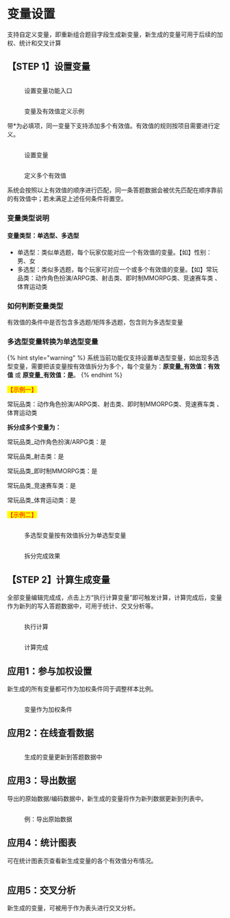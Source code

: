 # 变量设置

支持自定义变量，即重新组合题目字段生成新变量，新生成的变量可用于后续的加权、统计和交叉计算

## 【STEP 1】设置变量

<figure><img src="../../.gitbook/assets/image (434).png" alt=""><figcaption><p>设置变量功能入口</p></figcaption></figure>

<figure><img src="../../.gitbook/assets/image (420).png" alt=""><figcaption><p>变量及有效值定义示例</p></figcaption></figure>

带\*为必填项，同一变量下支持添加多个有效值。有效值的规则按项目需要进行定义。

<figure><img src="../../.gitbook/assets/image (425).png" alt=""><figcaption><p>设置变量</p></figcaption></figure>

<figure><img src="../../.gitbook/assets/image (406).png" alt=""><figcaption><p>定义多个有效值</p></figcaption></figure>

系统会按照以上有效值的顺序进行匹配，同一条答题数据会被优先匹配在顺序靠前的有效值中；若未满足上述任何条件将置空。

### 变量类型说明

#### 变量类型：单选型、多选型

* 单选型：类似单选题，每个玩家仅能对应一个有效值的变量。【如】性别：男、女
* 多选型：类似多选题，每个玩家可对应一个或多个有效值的变量。【如】常玩品类：动作角色扮演/ARPG类、射击类、即时制MMORPG类、竞速赛车类 、体育运动类

### 如何判断变量类型

有效值的条件中是否包含多选题/矩阵多选题，包含则为多选型变量

### 多选型变量转换为单选型变量

{% hint style="warning" %}
系统当前功能仅支持设置单选型变量，如出现多选型变量，需要把该变量按有效值拆分为多个，每个变量为：**原变量\_有效值：有效值** 或 **原变量\_有效值：是**。
{% endhint %}

<mark style="color:red;">【示例一】</mark>

常玩品类：动作角色扮演/ARPG类、射击类、即时制MMORPG类、竞速赛车类 、体育运动类

**拆分成多个变量为：**

常玩品类\_动作角色扮演/ARPG类：是&#x20;

常玩品类\_射击类：是&#x20;

常玩品类\_即时制MMORPG类：是&#x20;

常玩品类\_竞速赛车类：是&#x20;

常玩品类\_体育运动类：是

<mark style="color:red;">【示例二】</mark>

<figure><img src="../../.gitbook/assets/image (1) (2) (1).png" alt=""><figcaption><p>多选型变量按有效值拆分为单选型变量</p></figcaption></figure>

<figure><img src="../../.gitbook/assets/image (105).png" alt=""><figcaption><p>拆分完成效果</p></figcaption></figure>

## 【STEP 2】计算生成变量

全部变量编辑完成成，点击上方“执行计算变量”即可触发计算，计算完成后，变量作为新列的写入答题数据中，可用于统计、交叉分析等。

<figure><img src="../../.gitbook/assets/image (101).png" alt=""><figcaption><p>执行计算</p></figcaption></figure>

<figure><img src="../../.gitbook/assets/image (100).png" alt=""><figcaption><p>计算完成</p></figcaption></figure>

## 应用1：参与加权设置

新生成的所有变量都可作为加权条件同于调整样本比例。

<figure><img src="../../.gitbook/assets/image (103).png" alt=""><figcaption><p>变量作为加权条件</p></figcaption></figure>

## 应用2：在线查看数据

<figure><img src="../../.gitbook/assets/image (1) (1) (1) (1) (1) (1) (1) (1) (1) (1).png" alt=""><figcaption><p>生成的变量更新到答题数据中</p></figcaption></figure>

## 应用3：导出数据

导出的原始数据/编码数据中，新生成的变量将作为新列数据更新到列表中。

<figure><img src="../../.gitbook/assets/image (106).png" alt=""><figcaption><p>例：导出原始数据</p></figcaption></figure>

## 应用4：统计图表

可在统计图表页查看新生成变量的各个有效值分布情况。

<figure><img src="../../.gitbook/assets/image (100) (1).png" alt=""><figcaption></figcaption></figure>

## 应用5：交叉分析

新生成的变量，可被用于作为表头进行交叉分析。

<figure><img src="../../.gitbook/assets/image (104) (1).png" alt=""><figcaption></figcaption></figure>
